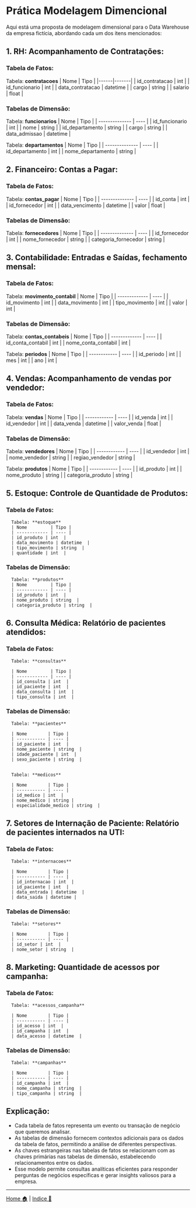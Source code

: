 # Prática Modelagem Dimencional

Aqui está uma proposta de modelagem dimensional para o Data Warehouse da empresa fictícia, abordando cada um dos itens mencionados:

## 1. **RH: Acompanhamento de Contratações**:

### Tabela de Fatos: 

Tabela: **contratacoes**
| Nome | Tipo  |
|------|-------|
| id_contratacao |  int  |
| id_funcionario |  int  |
|  data_contratacao | datetime  |
|  cargo | string   |
|  salario |  float |
        
        
### Tabelas de Dimensão: 

Tabela: **funcionarios** 
| Nome           | Tipo |
| -------------- | ---- |
| id_funcionario | int  |
| nome | string  |
| id_departamento | string  |
| cargo | string  |
| data_admissao | datetime  |

Tabela: **departamentos** 
| Nome           | Tipo |
| -------------- | ---- |
| id_departamento | int  |
| nome_departamento | string  |


## 2. **Financeiro: Contas a Pagar**:

### Tabela de Fatos: 
Tabela: **contas_pagar** 
| Nome           | Tipo |
| -------------- | ---- |
| id_conta | int  |
| id_fornecedor | int  |
| data_vencimento | datetime  |
| valor | float  |
### Tabelas de Dimensão: 
Tabela: **fornecedores** 
| Nome           | Tipo |
| -------------- | ---- |
| id_fornecedor | int  |
| nome_fornecedor | string  |
| categoria_fornecedor | string  |


## 3. **Contabilidade: Entradas e Saídas, fechamento mensal**:
### Tabela de Fatos: 
Tabela: **movimento_contabil** 
| Nome          | Tipo |
| ------------- | ---- |
| id_movimento | int  |
| data_movimento | int  |
| tipo_movimento | int  |
| valor | int  |

### Tabelas de Dimensão: 
Tabela: **contas_contabeis** 
| Nome          | Tipo |
| ------------- | ---- |
| id_conta_contabil | int  |
| nome_conta_contabil | int  |
      

Tabela: **periodos** 
| Nome         | Tipo |
| ------------ | ---- |
| id_periodo | int  |
| mes | int  |
| ano | int  |


## 4. **Vendas: Acompanhamento de vendas por vendedor**:
### Tabela de Fatos: 
Tabela: **vendas** 
| Nome         | Tipo |
| ------------ | ---- |
| id_venda | int  |
| id_vendedor | int  |
| data_venda | datetime |
| valor_venda | float |



### Tabelas de Dimensão: 

Tabela: **vendedores** 
| Nome         | Tipo |
| ------------ | ---- |
| id_vendedor | int  |
| nome_vendedor | string  |
| regiao_vendedor | string  |


Tabela: **produtos** 
| Nome         | Tipo |
| ------------ | ---- |
| id_produto | int  |
| nome_produto | string |
| categoria_produto | string  |


## 5. **Estoque: Controle de Quantidade de Produtos**:
### Tabela de Fatos: 
      Tabela: **estoque** 
      | Nome         | Tipo |
      | ------------ | ---- |
      | id_produto | int  |
      | data_movimento | datetime  |
      | tipo_movimento | string  |
      | quantidade | int  |

### Tabelas de Dimensão: 
      Tabela: **produtos** 
      | Nome         | Tipo |
      | ------------ | ---- |
      | id_produto | int  |
      | nome_produto | string  |
      | categoria_produto | string  |


## 6. **Consulta Médica: Relatório de pacientes atendidos**:
### Tabela de Fatos: 

      Tabela: **consultas** 

      | Nome         | Tipo |
      | ------------ | ---- |
      | id_consulta | int  |
      | id_paciente | int  |
      | data_consulta | int  |
      | tipo_consulta | int  |

### Tabelas de Dimensão: 

      Tabela: **pacientes** 

      | Nome        | Tipo |
      | ----------- | ---- |
      | id_paciente | int  |
      | nome_paciente | string  |
      | idade_paciente | int  |
      | sexo_paciente | string  |


      Tabela: **medicos** 

      | Nome        | Tipo |
      | ----------- | ---- |
      | id_medico | int  |
      | nome_medico | string |
      | especialidade_medico | string  |

## 7. **Setores de Internação de Paciente: Relatório de pacientes internados na UTI**:
### Tabela de Fatos: 
  
      Tabela: **internacoes** 

      | Nome        | Tipo |
      | ----------- | ---- |
      | id_internacao | int  |
      | id_paciente | int  |
      | data_entrada | datetime  |
      | data_saida | datetime |

### Tabelas de Dimensão: 

      Tabela: **setores** 

      | Nome        | Tipo |
      | ----------- | ---- |
      | id_setor | int  |
      | nome_setor | string  |


## 8. **Marketing: Quantidade de acessos por campanha**:
### Tabela de Fatos: 

      Tabela: **acessos_campanha** 

      | Nome        | Tipo |
      | ----------- | ---- |
      | id_acesso | int  |
      | id_campanha | int  |
      | data_acesso | datetime  |

### Tabelas de Dimensão: 

      Tabela: **campanhas** 

      | Nome        | Tipo |
      | ----------- | ---- |
      | id_campanha | int  |
      | nome_campanha | string  |
      | tipo_campanha | string  |


## **Explicação**:
- Cada tabela de fatos representa um evento ou transação de negócio que queremos analisar.
- As tabelas de dimensão fornecem contextos adicionais para os dados da tabela de fatos, permitindo a análise de diferentes perspectivas.
- As chaves estrangeiras nas tabelas de fatos se relacionam com as chaves primárias nas tabelas de dimensão, estabelecendo relacionamentos entre os dados.
- Esse modelo permite consultas analíticas eficientes para responder perguntas de negócios específicas e gerar insights valiosos para a empresa.


-----

[Home 🏠](../README.md) | [Indice 📇](README.md)